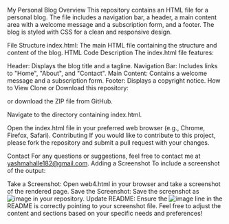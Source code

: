 My Personal Blog
Overview
This repository contains an HTML file for a personal blog. The file includes a navigation bar, a header, a main content area with a welcome message and a subscription form, and a footer. The blog is styled with CSS for a clean and responsive design.

File Structure
index.html: The main HTML file containing the structure and content of the blog.
HTML Code Description
The index.html file features:

Header: Displays the blog title and a tagline.
Navigation Bar: Includes links to "Home", "About", and "Contact".
Main Content: Contains a welcome message and a subscription form.
Footer: Displays a copyright notice.
How to View
Clone or Download this repository:

or download the ZIP file from GitHub.

Navigate to the directory containing index.html.

Open the index.html file in your preferred web browser (e.g., Chrome, Firefox, Safari).
Contributing
If you would like to contribute to this project, please fork the repository and submit a pull request with your changes.

Contact
For any questions or suggestions, feel free to contact me at yashmahalle182@gmail.com.
Adding a Screenshot
To include a screenshot of the output:

Take a Screenshot: Open web4.html in your browser and take a screenshot of the rendered page.
Save the Screenshot: Save the screenshot as ![image](https://github.com/user-attachments/assets/4e639195-e331-41da-a41a-512073f11053)
 in your repository.
Update README: Ensure the ![image](https://github.com/user-attachments/assets/6fcab621-2cf9-479e-be4f-a4c13cf816c4)
 line in the README is correctly pointing to your screenshot file.
Feel free to adjust the content and sections based on your specific needs and preferences!
